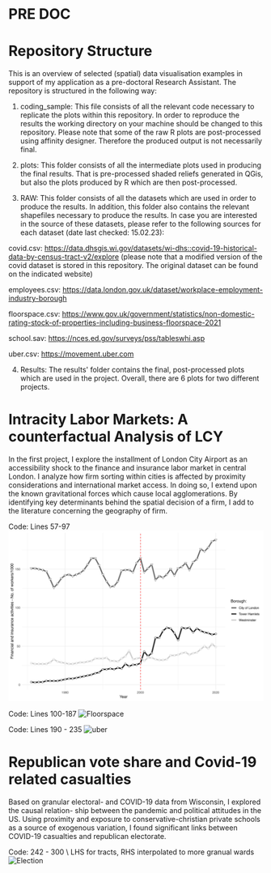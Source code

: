# PRE DOC

# Repository Structure
This is an overview of selected (spatial) data visualisation examples in support of my application as a pre-doctoral Research Assistant. The repository is structured in the following way: 

1. coding_sample:
This file consists of all the relevant code necessary to replicate the plots within this repository. In order to reproduce the results the working directory on your machine should be changed to this repository. Please note that some of the raw R plots are post-processed using affinity designer. Therefore the produced output is not necessarily final. 

2. plots:
This folder consists of all the intermediate plots used in producing the final results. That is pre-processed shaded reliefs generated in QGis, but also the plots produced by R which are then post-processed. 

3. RAW:
This folder consists of all the datasets which are used in order to produce the results. In addition, this folder also contains the relevant shapefiles necessary to produce the results. In case you are interested in the source of these datasets, please refer to the following sources for each dataset (date last checked: 15.02.23): 

covid.csv: https://data.dhsgis.wi.gov/datasets/wi-dhs::covid-19-historical-data-by-census-tract-v2/explore (please note that a modified version of the covid dataset is stored in this repository. The original dataset can be found on the indicated website)

employees.csv: https://data.london.gov.uk/dataset/workplace-employment-industry-borough

floorspace.csv: https://www.gov.uk/government/statistics/non-domestic-rating-stock-of-properties-including-business-floorspace-2021

school.sav: https://nces.ed.gov/surveys/pss/tableswhi.asp

uber.csv: https://movement.uber.com

4. Results:
The results' folder contains the final, post-processed plots which are used in the project. Overall, there are 6 plots for two different projects. 

# Intracity Labor Markets: A counterfactual Analysis of LCY
In the first project, I explore the installment of London City Airport as an accessibility shock to the finance and insurance labor market in central London. I analyze how firm sorting within cities is affected by proximity considerations and international market access. In doing so, I extend upon the known gravitational forces which cause local agglomerations. By identifying key determinants behind the spatial decision of a firm, I add to the literature concerning the geography of firm.

Code: Lines 57-97
![Employees](RESULTS/employees.jpg)

Code: Lines 100-187
![Floorspace](RESULTS/floorspace.gif)

Code: Lines 190 - 235
![uber](RESULTS/uber.png)

# Republican vote share and Covid-19 related casualties
Based on granular electoral- and COVID-19 data from Wisconsin, I explored the causal relation- ship between the pandemic and political attitudes in the US. Using proximity and exposure to conservative-christian private schools as a source of exogenous variation, I found significant links between COVID-19 casualties and republican electorate.

Code: 242 - 300 \\
LHS for tracts, RHS interpolated to more granual wards
![Election](RESULTS/election.png)



